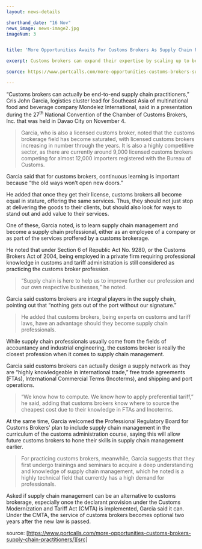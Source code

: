 ```yaml
---
layout: news-details

shorthand_date: "16 Nov"
news_image: news-image2.jpg
imageNum: 3


title: 'More Opportunities Awaits For Customs Brokers As Supply Chain Practitioners'

excerpt: Customs brokers can expand their expertise by scaling up to become supply chain professionals, enabling them to provide value-added service to clients at the same time remain competitive and in demand, according to a supply chain professional.

source: https://www.portcalls.com/more-opportunities-customs-brokers-supply-chain-practitioners/

---
```


“Customs brokers can actually be end-to-end supply chain practitioners,” Cris John Garcia, logistics cluster lead for Southeast Asia of multinational food and beverage company Mondelez International, said in a presentation during the 27<sup>th</sup> National Convention of the Chamber of Customs Brokers, Inc. that was held in Davao City on November 4.

>Garcia, who is also a licensed customs broker, noted that the customs brokerage field has become saturated, with licensed customs brokers increasing in number through the years. It is also a highly competitive sector, as there are currently around 9,000 licensed customs brokers competing for almost 12,000 importers registered with the Bureau of Customs.

Garcia said that for customs brokers, continuous learning is important because “the old ways won’t open new doors.”

He added that once they get their license, customs brokers all become equal in stature, offering the same services. Thus, they should not just stop at delivering the goods to their clients, but should also look for ways to stand out and add value to their services.

One of these, Garcia noted, is to learn supply chain management and become a supply chain professional, either as an employee of a company or as part of the services proffered by a customs brokerage.

He noted that under Section 6 of Republic Act No. 9280, or the Customs Brokers Act of 2004, being employed in a private firm requiring professional knowledge in customs and tariff administration is still considered as practicing the customs broker profession.

>“Supply chain is here to help us to improve further our profession and our own respective businesses,” he noted.

Garcia said customs brokers are integral players in the supply chain, pointing out that “nothing gets out of the port without our signature.”

>He added that customs brokers, being experts on customs and tariff laws, have an advantage should they become supply chain professionals.

While supply chain professionals usually come from the fields of accountancy and industrial engineering, the customs broker is really the closest profession when it comes to supply chain management.

Garcia said customs brokers can actually design a supply network as they are “highly knowledgeable in international trade,” free trade agreements (FTAs), International Commercial Terms (Incoterms), and shipping and port operations.

>“We know how to compute. We know how to apply preferential tariff,” he said, adding that customs brokers know where to source the cheapest cost due to their knowledge in FTAs and Incoterms.

At the same time, Garcia welcomed the Professional Regulatory Board for Customs Brokers’ plan to include supply chain management in the curriculum of the customs administration course, saying this will allow future customs brokers to hone their skills in supply chain management earlier.

>For practicing customs brokers, meanwhile, Garcia suggests that they first undergo trainings and seminars to acquire a deep understanding and knowledge of supply chain management, which he noted is a highly technical field that currently has a high demand for professionals.

Asked if supply chain management can be an alternative to customs brokerage, especially once the declarant provision under the Customs Modernization and Tariff Act (CMTA) is implemented, Garcia said it can. Under the CMTA, the service of customs brokers becomes optional two years after the new law is passed. 

source: [https://www.portcalls.com/more-opportunities-customs-brokers-supply-chain-practitioners/][src]

[src]: https://www.portcalls.com/more-opportunities-customs-brokers-supply-chain-practitioners/

